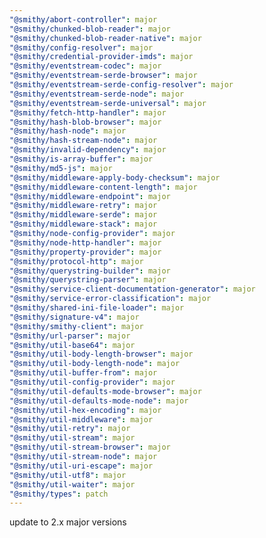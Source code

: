 ```yaml
---
"@smithy/abort-controller": major
"@smithy/chunked-blob-reader": major
"@smithy/chunked-blob-reader-native": major
"@smithy/config-resolver": major
"@smithy/credential-provider-imds": major
"@smithy/eventstream-codec": major
"@smithy/eventstream-serde-browser": major
"@smithy/eventstream-serde-config-resolver": major
"@smithy/eventstream-serde-node": major
"@smithy/eventstream-serde-universal": major
"@smithy/fetch-http-handler": major
"@smithy/hash-blob-browser": major
"@smithy/hash-node": major
"@smithy/hash-stream-node": major
"@smithy/invalid-dependency": major
"@smithy/is-array-buffer": major
"@smithy/md5-js": major
"@smithy/middleware-apply-body-checksum": major
"@smithy/middleware-content-length": major
"@smithy/middleware-endpoint": major
"@smithy/middleware-retry": major
"@smithy/middleware-serde": major
"@smithy/middleware-stack": major
"@smithy/node-config-provider": major
"@smithy/node-http-handler": major
"@smithy/property-provider": major
"@smithy/protocol-http": major
"@smithy/querystring-builder": major
"@smithy/querystring-parser": major
"@smithy/service-client-documentation-generator": major
"@smithy/service-error-classification": major
"@smithy/shared-ini-file-loader": major
"@smithy/signature-v4": major
"@smithy/smithy-client": major
"@smithy/url-parser": major
"@smithy/util-base64": major
"@smithy/util-body-length-browser": major
"@smithy/util-body-length-node": major
"@smithy/util-buffer-from": major
"@smithy/util-config-provider": major
"@smithy/util-defaults-mode-browser": major
"@smithy/util-defaults-mode-node": major
"@smithy/util-hex-encoding": major
"@smithy/util-middleware": major
"@smithy/util-retry": major
"@smithy/util-stream": major
"@smithy/util-stream-browser": major
"@smithy/util-stream-node": major
"@smithy/util-uri-escape": major
"@smithy/util-utf8": major
"@smithy/util-waiter": major
"@smithy/types": patch
---
```


update to 2.x major versions
